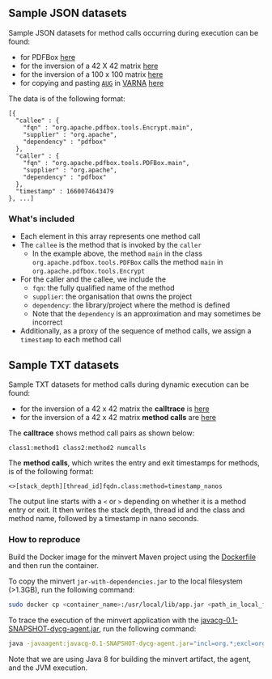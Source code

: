 ## Sample JSON datasets

Sample JSON datasets for method calls occurring during execution can be found:
- for PDFBox [here](https://kth-my.sharepoint.com/:u:/g/personal/deepikat_ug_kth_se/EXDt-aFckBdDiDBmGG34MKgBtgveYPQRVYNyrXLwk20d1A?e=joqta1)
- for the inversion of a 42 X 42 matrix [here](https://kth-my.sharepoint.com/:u:/g/personal/deepikat_ug_kth_se/EcR10VR86FNFtcqHb6JTEmYBzPd8AoqnYic4dDdIdcisNA?e=NMTBGi)
- for the inversion of a 100 x 100 matrix [here](https://kth-my.sharepoint.com/:u:/g/personal/deepikat_ug_kth_se/EVEXcc85WkxNuT4sfPQ_7ZkBrYo-ZXkszyUFQPhO5eQEuw?e=ugrZWd)
- for copying and pasting [`AUG`](https://en.wikipedia.org/wiki/Start_codon) in [VARNA](http://varna.lri.fr/) [here](https://kth-my.sharepoint.com/:u:/g/personal/deepikat_ug_kth_se/EXRotVN2q6dPn_oZDE5-bDoBQ0aGYDhXCXp4ZsoIDwqauw?e=BoUj7Y)

The data is of the following format:
```
[{
  "callee" : {
    "fqn" : "org.apache.pdfbox.tools.Encrypt.main",
    "supplier" : "org.apache",
    "dependency" : "pdfbox"
  },
  "caller" : {
    "fqn" : "org.apache.pdfbox.tools.PDFBox.main",
    "supplier" : "org.apache",
    "dependency" : "pdfbox"
  },
  "timestamp" : 1660074643479
}, ...]
```

### What's included
- Each element in this array represents one method call
- The `callee` is the method that is invoked by the `caller`
  - In the example above, the method `main` in the class `org.apache.pdfbox.tools.PDFBox` calls the method `main` in `org.apache.pdfbox.tools.Encrypt`
- For the caller and the callee, we include the
  - `fqn`: the fully qualified name of the method
  - `supplier`: the organisation that owns the project
  - `dependency`: the library/project where the method is defined
  - Note that the `dependency` is an approximation and may sometimes be incorrect
- Additionally, as a proxy of the sequence of method calls, we assign a `timestamp` to each method call


## Sample TXT datasets

Sample TXT datasets for method calls during dynamic execution can be found:
- for the inversion of a 42 x 42 matrix the **calltrace** is [here](https://kth-my.sharepoint.com/:t:/g/personal/cesarsv_ug_kth_se/EW4EL-_DEolAmRB93lBkcmQBxRn3kY88HLCGB_tbKkuAZQ)
- for the inversion of a 42 x 42 matrix **method calls** are [here](https://kth-my.sharepoint.com/:t:/g/personal/cesarsv_ug_kth_se/ESyJw9xuyrFLi6jiFDCQFWsBFFachyPJx90k8Ap1k5Gibg)

The **calltrace** shows method call pairs as shown below:

```text
class1:method1 class2:method2 numcalls
```
The **method calls**, which writes the entry and exit timestamps for methods, is of the following format:

```text
<>[stack_depth][thread_id]fqdn.class:method=timestamp_nanos
```

The output line starts with a `<` or `>` depending on whether it is a method entry or exit.
It then writes the stack depth, thread id and the class and method name, followed by a timestamp in nano seconds. 

### How to reproduce

Build the Docker image for the minvert Maven project using the [Dockerfile](code/NWL2022/minvert/Dockerfile) and then run the container.

To copy the minvert `jar-with-dependencies.jar` to the local filesystem (>1.3GB), run the following command:

```bash
sudo docker cp <container_name>:/usr/local/lib/app.jar <path_in_local_file_system>
```

To trace the execution of the minvert application with the [javacg-0.1-SNAPSHOT-dycg-agent.jar](code/NWL2022/minvert-traces/javacg-0.1-SNAPSHOT-dycg-agent.jar), run the following command:

```bash 
java -javaagent:javacg-0.1-SNAPSHOT-dycg-agent.jar="incl=org.*;excl=org.apache.commons.lang3.*,org.nd4j.*,org.bytedeco.*" -cp javacg-0.1-SNAPSHOT-dycg-agent.jar:minvert-0.1-jar-with-dependencies-jdk8.jar -jar minvert-0.1-jar-with-dependencies-jdk8.jar > traces/minvert-trace.txt
``` 

Note that we are using Java 8 for building the minvert artifact, the agent, and the JVM execution. 

